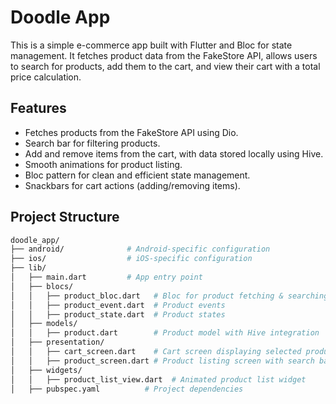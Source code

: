 # Doodle App 

This is a simple e-commerce app built with Flutter and Bloc for state management. It fetches product data from the FakeStore API, allows users to search for products, add them to the cart, and view their cart with a total price calculation.  

## Features  
- Fetches products from the FakeStore API using Dio.  
- Search bar for filtering products.  
- Add and remove items from the cart, with data stored locally using Hive.  
- Smooth animations for product listing.  
- Bloc pattern for clean and efficient state management.  
- Snackbars for cart actions (adding/removing items).  

## Project Structure 
```bash
doodle_app/
├── android/              # Android-specific configuration
├── ios/                  # iOS-specific configuration
├── lib/
│   ├── main.dart         # App entry point
│   ├── blocs/
│   │   ├── product_bloc.dart   # Bloc for product fetching & searching
│   │   ├── product_event.dart  # Product events
│   │   ├── product_state.dart  # Product states
│   ├── models/
│   │   ├── product.dart        # Product model with Hive integration
│   ├── presentation/
│   │   ├── cart_screen.dart    # Cart screen displaying selected products & total price
│   │   ├── product_screen.dart # Product listing screen with search bar
│   ├── widgets/
│   │   ├── product_list_view.dart  # Animated product list widget
│   ├── pubspec.yaml          # Project dependencies


